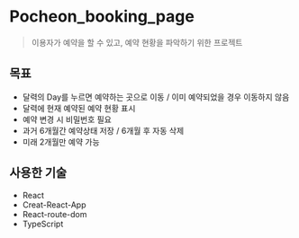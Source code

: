 # Pocheon_booking_page
> 이용자가 예약을 할 수 있고, 예약 현황을 파악하기 위한 프로젝트

## 목표
- 달력의 Day를 누르면 예약하는 곳으로 이동 / 이미 예약되었을 경우 이동하지 않음
- 달력에 현재 예약된 예약 현황 표시
- 예약 변경 시 비밀번호 필요
- 과거 6개월간 예약상태 저장 / 6개월 후 자동 삭제
- 미래 2개월만 예약 가능

## 사용한 기술
- React
- Creat-React-App
- React-route-dom
- TypeScript
